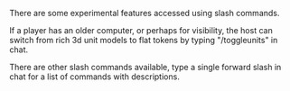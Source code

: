 There are some experimental features accessed using slash commands.

If a player has an older computer, or perhaps for visibility, the host can switch from rich 3d unit models to flat tokens by typing "/toggleunits" in chat.

There are other slash commands available, type a single forward slash in chat for a list of commands with descriptions.
